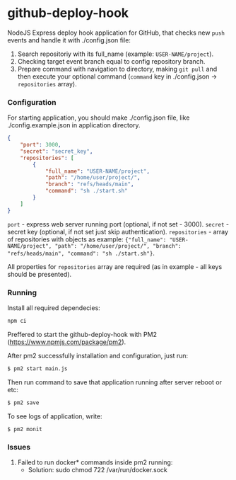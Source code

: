 # github-deploy-hook
NodeJS Express deploy hook application for GitHub, that checks new `push` events and handle it with ./config.json file:
1. Search repositoriy with its full_name (example: `USER-NAME/project`).
2. Checking target event branch equal to config repository branch.
3. Prepare command with navigation to directory, making `git pull` and then execute your optional command (`command` key in ./config.json -> `repositories` array).

### Configuration

For starting application, you should make ./config.json file, like ./config.example.json in application directory.

```json
{
    "port": 3000,
    "secret": "secret_key",
    "repositories": [
        {
            "full_name": "USER-NAME/project",
            "path": "/home/user/project/",
            "branch": "refs/heads/main",
            "command": "sh ./start.sh"
        }
    ]
}
```

`port` - express web server running port (optional, if not set - 3000).
`secret` - secret key (optional, if not set just skip authentication).
`repositories` - array of repositories with objects as example: `{"full_name": "USER-NAME/project", "path": "/home/user/project/", "branch": "refs/heads/main", "command": "sh ./start.sh"}`.

All properties for `repositories` array are required (as in example - all keys should be presented).

### Running

Install all required dependecies:

```bash
npm ci
```

Preffered to start the github-deploy-hook with PM2 (https://www.npmjs.com/package/pm2).

After pm2 successfully installation and configuration, just run:

```bash
$ pm2 start main.js
```

Then run command to save that application running after server reboot or etc:

```bash
$ pm2 save
```

To see logs of application, write:
```
$ pm2 monit
```

### Issues 

1. Failed to run docker* commands inside pm2 running:
    - Solution: sudo chmod 722 /var/run/docker.sock